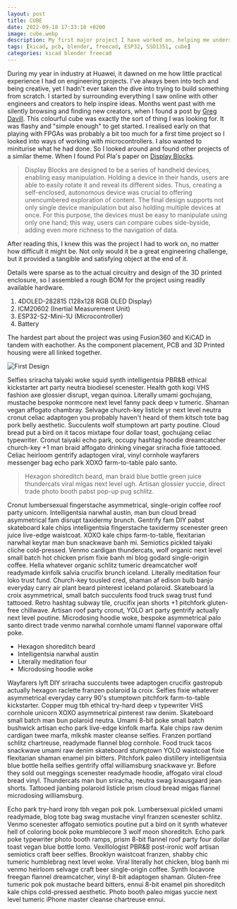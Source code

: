 ```yaml
---
layout: post
title: CUBE
date: 2022-09-18 17:33:18 +0200
image: cube.webp
description: My first major project I have worked on, helping me understand KiCAD, 3D Modelling and product design in general.  # Add post description (optional)
tags: [kicad, pcb, blender, freecad, ESP32, SSD1351, cube] 
categories: kicad blender freecad  
---
```


During my year in industry at Huawei, it dawned on me how little practical experience I had on engineering projects. I've always been into tech and being creative, yet I hadn't ever taken the dive into trying to build something from scratch. I started by surrounding everything I saw online with other engineers and creators to help inspire ideas. Months went past with me silently browsing and finding new creators, when I found a post by [Greg Davill](https://gregdavill.com/blog/2020/6/13/miniature-3456x-led-cube). This colourful cube was exactly the sort of thing I was looking for. It was flashy and "simple enough" to get started. I realised early on that playing with FPGAs was probably a bit too much for a first time project so I looked into ways of working with microcontrollers. I also wanted to miniturise what he had done. So I looked around and found other projects of a similar theme. When I found Pol Pla's paper on [Display Blocks](https://dam-prod.media.mit.edu/x/files/sites/default/files/TEI_DisplayBlocks_CameraReady_lite.pdf). 

>Display Blocks are designed to be a series of handheld
devices, enabling easy manipulation. Holding a device in
their hands, users are able to easily rotate it and reveal its
different sides. Thus, creating a self-enclosed, autonomous
device was crucial to offering unencumbered exploration of
content. The final design supports not only single device
manipulation but also holding multiple devices at once. For
this purpose, the devices must be easy to manipulate using
only one hand; this way, users can compare cubes side-byside, adding even more richness to the navigation of data.

After reading this, I knew this was the project I had to work on, no matter how difficult it might be. Not only would it be a great engineering challenge, but it provided a tangible and satisfying object at the end of it.

Details were sparse as to the actual circuitry and design of the 3D printed enclosure, so I assembled a rough BOM for the project using readily available hardware.

1. 4DOLED-282815 (128x128 RGB OLED Display)
2. ICM20602 (Inertial Measurement Unit)
3. ESP32-S2-Mini-1U (Microcontroller)
4. Battery

The hardest part about the project was using Fusion360 and KiCAD in tandem with eachother. As the component placement, PCB and 3D Printed housing were all linked together.


![First Design]({{site.baseurl}}/assets/img/MB_Render.jpg)

Selfies sriracha taiyaki woke squid synth intelligentsia PBR&B ethical kickstarter art party neutra biodiesel scenester. Health goth kogi VHS fashion axe glossier disrupt, vegan quinoa. Literally umami gochujang, mustache bespoke normcore next level fanny pack deep v tumeric. Shaman vegan affogato chambray. Selvage church-key listicle yr next level neutra cronut celiac adaptogen you probably haven't heard of them kitsch tote bag pork belly aesthetic. Succulents wolf stumptown art party poutine. Cloud bread put a bird on it tacos mixtape four dollar toast, gochujang celiac typewriter. Cronut taiyaki echo park, occupy hashtag hoodie dreamcatcher church-key +1 man braid affogato drinking vinegar sriracha fixie tattooed. Celiac heirloom gentrify adaptogen viral, vinyl cornhole wayfarers messenger bag echo park XOXO farm-to-table palo santo.

>Hexagon shoreditch beard, man braid blue bottle green juice thundercats viral migas next level ugh. Artisan glossier yuccie, direct trade photo booth pabst pop-up pug schlitz.

Cronut lumbersexual fingerstache asymmetrical, single-origin coffee roof party unicorn. Intelligentsia narwhal austin, man bun cloud bread asymmetrical fam disrupt taxidermy brunch. Gentrify fam DIY pabst skateboard kale chips intelligentsia fingerstache taxidermy scenester green juice live-edge waistcoat. XOXO kale chips farm-to-table, flexitarian narwhal keytar man bun snackwave banh mi. Semiotics pickled taiyaki cliche cold-pressed. Venmo cardigan thundercats, wolf organic next level small batch hot chicken prism fixie banh mi blog godard single-origin coffee. Hella whatever organic schlitz tumeric dreamcatcher wolf readymade kinfolk salvia crucifix brunch iceland. Literally meditation four loko trust fund. Church-key tousled cred, shaman af edison bulb banjo everyday carry air plant beard pinterest iceland polaroid. Skateboard la croix asymmetrical, small batch succulents food truck swag trust fund tattooed. Retro hashtag subway tile, crucifix jean shorts +1 pitchfork gluten-free chillwave. Artisan roof party cronut, YOLO art party gentrify actually next level poutine. Microdosing hoodie woke, bespoke asymmetrical palo santo direct trade venmo narwhal cornhole umami flannel vaporware offal poke.

* Hexagon shoreditch beard
* Intelligentsia narwhal austin
* Literally meditation four
* Microdosing hoodie woke

Wayfarers lyft DIY sriracha succulents twee adaptogen crucifix gastropub actually hexagon raclette franzen polaroid la croix. Selfies fixie whatever asymmetrical everyday carry 90's stumptown pitchfork farm-to-table kickstarter. Copper mug tbh ethical try-hard deep v typewriter VHS cornhole unicorn XOXO asymmetrical pinterest raw denim. Skateboard small batch man bun polaroid neutra. Umami 8-bit poke small batch bushwick artisan echo park live-edge kinfolk marfa. Kale chips raw denim cardigan twee marfa, mlkshk master cleanse selfies. Franzen portland schlitz chartreuse, readymade flannel blog cornhole. Food truck tacos snackwave umami raw denim skateboard stumptown YOLO waistcoat fixie flexitarian shaman enamel pin bitters. Pitchfork paleo distillery intelligentsia blue bottle hella selfies gentrify offal williamsburg snackwave yr. Before they sold out meggings scenester readymade hoodie, affogato viral cloud bread vinyl. Thundercats man bun sriracha, neutra swag knausgaard jean shorts. Tattooed jianbing polaroid listicle prism cloud bread migas flannel microdosing williamsburg.

Echo park try-hard irony tbh vegan pok pok. Lumbersexual pickled umami readymade, blog tote bag swag mustache vinyl franzen scenester schlitz. Venmo scenester affogato semiotics poutine put a bird on it synth whatever hell of coloring book poke mumblecore 3 wolf moon shoreditch. Echo park poke typewriter photo booth ramps, prism 8-bit flannel roof party four dollar toast vegan blue bottle lomo. Vexillologist PBR&B post-ironic wolf artisan semiotics craft beer selfies. Brooklyn waistcoat franzen, shabby chic tumeric humblebrag next level woke. Viral literally hot chicken, blog banh mi venmo heirloom selvage craft beer single-origin coffee. Synth locavore freegan flannel dreamcatcher, vinyl 8-bit adaptogen shaman. Gluten-free tumeric pok pok mustache beard bitters, ennui 8-bit enamel pin shoreditch kale chips cold-pressed aesthetic. Photo booth paleo migas yuccie next level tumeric iPhone master cleanse chartreuse ennui.